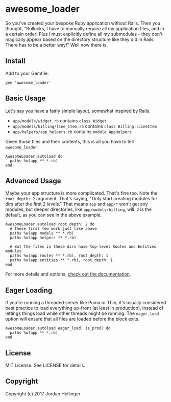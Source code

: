 # awesome_loader

So you've created your bespoke Ruby application without Rails. Then you thought, "Bollocks, I have to manually require all my application files, and in a certain order! Plus I must explicitly define all my submodules - they don't magically appear based on the directory structure like they did in Rails. There has to be a better way!" Well now there is.

## Install

Add to your Gemfile.

    gem 'awesome_loader'

## Basic Usage

Let's say you have a fairly simple layout, somewhat inspired by Rails.

* `app/models/widget.rb` contains `class Widget`
* `app/models/billing/line_item.rb` contains `class Billing::LineItem`
* `app/helpers/app_helpers.rb` contains `module AppHelpers`

Given those files and their contents, this is all you have to tell `awesome_loader`. 

    AwesomeLoader.autoload do
      paths %w(app ** *.rb)
    end

## Advanced Usage

Maybe your app structure is more complicated. That's fine too. Note the `root_depth: 2` argument. That's saying, "Only start creating modules for dirs after the first 2 levels." That means `app` and `app/*` won't get any modules, but deeper directories, like `app/models/billing`, will. `2` is the default, as you can see in the above example.

    AwesomeLoader.autoload root_depth: 2 do
      # These first few work just like above
      paths %w(app models ** *.rb)
      paths %w(app helpers ** *.rb)

      # But the files in these dirs have top-level Routes and Entities modules
      paths %w(app routes ** *.rb), root_depth: 1
      paths %w(app entities ** *.rb), root_depth: 1
    end

For more details and options, [check out the documentation](http://www.rubydoc.info/gems/awesome_loader).

## Eager Loading

If you're running a threaded server like Puma or Thin, it's usually considered best practice to load everything up-front (at least in production), instead of lettings things load while other threads might be running. The `eager_load` option will ensure that all files are loaded before the block exits.

    AwesomeLoader.autoload eager_load: is_prod? do
      paths %w(app ** *.rb)
    end

## License

MIT License. See LICENSE for details.

## Copyright

Copyright (c) 2017 Jordan Hollinger
